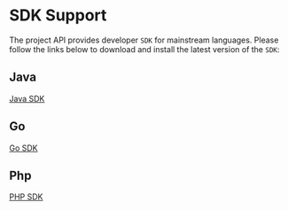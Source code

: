 # SDK Support

The project API provides developer `SDK` for mainstream languages. Please follow the links below to download and install the latest version of the `SDK`:

## Java

[Java SDK](https://github.com/0xcregis/java-sdk)

## Go

[Go SDK](https://github.com/0xcregis/go-sdk)

## Php

[PHP SDK](https://github.com/0xcregis/php-sdk)